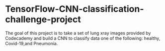 # TensorFlow-CNN-classification-challenge-project

The goal of this project is to take a set of lung xray images provided by Codecademy and build a CNN to classify data one of the following: healthy, Covid-19,and Pneumonia.
